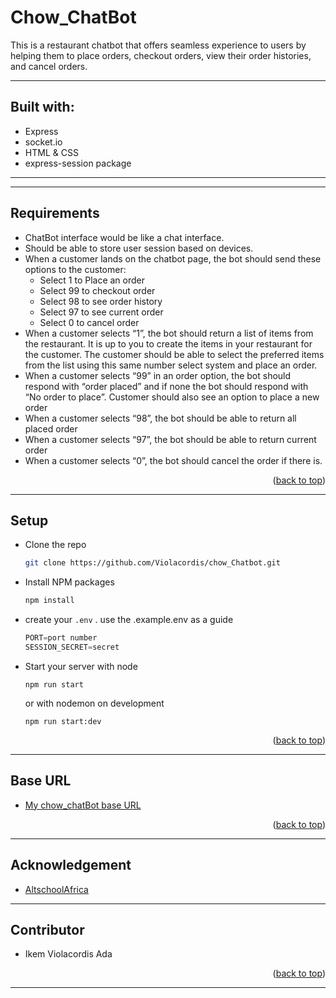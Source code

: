 # Chow_ChatBot

This is a restaurant chatbot that offers seamless experience to users by helping them to place orders, checkout orders, view their order histories, and cancel orders.

---

## Built with:

- Express
- socket.io
- HTML & CSS
- express-session package

---

---

## Requirements

- ChatBot interface would be like a chat interface.
- Should be able to store user session based on devices.
- When a customer lands on the chatbot page, the bot should send these options to the customer:
  - Select 1 to Place an order
  - Select 99 to checkout order
  - Select 98 to see order history
  - Select 97 to see current order
  - Select 0 to cancel order
- When a customer selects “1”, the bot should return a list of items from the restaurant. It is up to you to create the items in your restaurant for the customer. The customer should be able to select the preferred items from the list using this same number select system and place an order.
- When a customer selects “99” in an order option, the bot should respond with “order placed” and if none the bot should respond with “No order to place”. Customer should also see an option to place a new order
- When a customer selects “98”, the bot should be able to return all placed order
- When a customer selects “97”, the bot should be able to return current order
- When a customer selects “0”, the bot should cancel the order if there is.

<p align="right">(<a href="#readme-top">back to top</a>)</p>

---

## Setup

- Clone the repo
  ```sh
  git clone https://github.com/Violacordis/chow_Chatbot.git
  ```
- Install NPM packages
  ```sh
  npm install
  ```
- create your `.env` . use the .example.env as a guide
  ```js
  PORT=port number
  SESSION_SECRET=secret
  ```
- Start your server with node

  ```
  npm run start
  ```

  or with nodemon on development

  ```
  npm run start:dev
  ```

<p align="right">(<a href="#readme-top">back to top</a>)</p>

---

## Base URL

- [My chow_chatBot base URL](https://snackhub-chatbot.onrender.com)

<p align="right">(<a href="#readme-top">back to top</a>)</p>

---

## Acknowledgement

- [AltschoolAfrica](https://www.altschoolafrica.com/)

---

## Contributor

- Ikem Violacordis Ada

<p align="right">(<a href="#readme-top">back to top</a>)</p>

---
